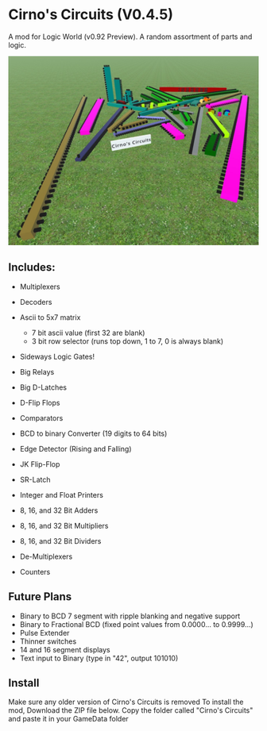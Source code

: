 # Cirno's Circuits (V0.4.5)

A mod for Logic World (v0.92 Preview).
A random assortment of parts and logic.

![image](MainImage.jpg)

## Includes:

- Multiplexers
- Decoders
- Ascii to 5x7 matrix
	
	- 7 bit ascii value (first 32 are blank)
	- 3 bit row selector (runs top down, 1 to 7, 0 is always blank)

- Sideways Logic Gates!
- Big Relays
- Big D-Latches
- D-Flip Flops
- Comparators
- BCD to binary Converter (19 digits to 64 bits)
- Edge Detector (Rising and Falling)
- JK Flip-Flop
- SR-Latch
- Integer and Float Printers
- 8, 16, and 32 Bit Adders
- 8, 16, and 32 Bit Multipliers
- 8, 16, and 32 Bit Dividers
- De-Multiplexers
- Counters

## Future Plans

- Binary to BCD 7 segment with ripple blanking and negative support
- Binary to Fractional BCD (fixed point values from 0.0000... to 0.9999...)
- Pulse Extender
- Thinner switches
- 14 and 16 segment displays
- Text input to Binary (type in "42", output 101010)

## Install

Make sure any older version of Cirno's Circuits is removed
To install the mod, Download the ZIP file below. Copy the folder called "Cirno's Circuits" and paste it in your GameData folder
